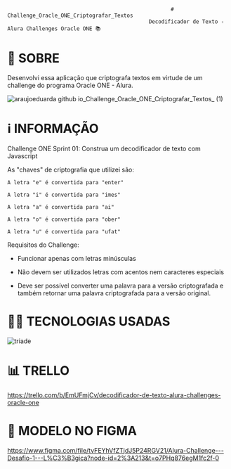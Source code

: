                                                         # Challenge_Oracle_ONE_Criptografar_Textos
                                                 Decodificador de Texto - Alura Challenges Oracle ONE 📚
                                                   
   
# 🔎 **SOBRE**
                                              
Desenvolvi essa aplicação que criptografa textos em virtude de um challenge do programa Oracle ONE - Alura.

![araujoeduarda github io_Challenge_Oracle_ONE_Criptografar_Textos_ (1)](https://user-images.githubusercontent.com/113942221/211217122-a200446c-0ba2-48c3-a3f7-87f0a7eefdd6.png)


# ℹ️ **INFORMAÇÃO**

Challenge ONE Sprint 01: Construa um decodificador de texto com Javascript 

As "chaves" de criptografia que utilizei são:

`A letra "e" é convertida para "enter"`

`A letra "i" é convertida para "imes"`

`A letra "a" é convertida para "ai"`

`A letra "o" é convertida para "ober"`

`A letra "u" é convertida para "ufat"`

Requisitos do Challenge:

- Funcionar apenas com letras minúsculas

- Não devem ser utilizados letras com acentos nem caracteres especiais

- Deve ser possível converter uma palavra para a versão criptografada e também retornar uma palavra criptografada para a versão original. 




# 👩‍💻 **TECNOLOGIAS USADAS**

![triade](https://user-images.githubusercontent.com/113942221/211216650-01e41705-7f17-47c6-b761-e283227a2bdf.png)



# 📊 **TRELLO**

https://trello.com/b/EmUFmjCv/decodificador-de-texto-alura-challenges-oracle-one



# 🎨 **MODELO NO FIGMA**

https://www.figma.com/file/tvFEYhVfZTjdJ5P24RGV21/Alura-Challenge---Desafio-1---L%C3%B3gica?node-id=2%3A213&t=o7PHq876egM1fc2f-0
